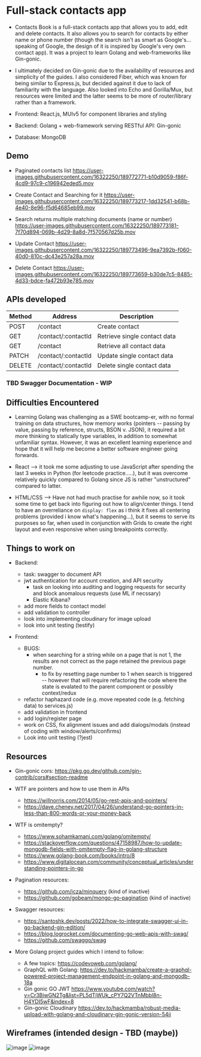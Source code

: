 # Full-stack contacts app

- Contacts Book is a full-stack contacts app that allows you to add, edit and delete contacts. It also allows you to search for contacts by either name or phone number (though the search isn't as smart as Google's... speaking of Google, the design of it is inspired by Google's very own contact app). It was a project to learn Golang and web-frameworks like Gin-gonic.

- I ultimately decided on Gin-gonic due to the availability of resources and simplicity of the guides. I also considered Fiber, which was known for being similar to Express.js, but decided against it due to lack of familiarity with the language. Also looked into Echo and Gorilla/Mux, but resources were limited and the latter seems to be more of router/library rather than a framework.

- Frontend: React.js, MUIv5 for component libraries and styling
- Backend: Golang + web-framework serving RESTful API: Gin-gonic
- Database: MongoDB


## Demo

- Paginated contacts list
https://user-images.githubusercontent.com/16322250/189772771-b10d9059-f86f-4cd9-97c9-c196942eded5.mov

- Create Contact and Searching for it
https://user-images.githubusercontent.com/16322250/189773217-1dd32541-b68b-4e40-8e96-f5d64685eb99.mov

- Search returns multiple matching documents (name or number)
https://user-images.githubusercontent.com/16322250/189773181-7f70d894-069b-4d29-8a8d-7f570567d25b.mov

- Update Contact
https://user-images.githubusercontent.com/16322250/189773496-9ea7392b-f060-40d0-810c-dc43e257a28a.mov

- Delete Contact
https://user-images.githubusercontent.com/16322250/189773659-b30de7c5-8485-4d33-bdce-fa472b93e785.mov


## APIs developed

| Method | Address             | Description                  |
| ------ | ------------------- | ---------------------------- |
| POST   | /contact            | Create contact               |
| GET    | /contact/:contactId | Retrieve single contact data |
| GET    | /contact            | Retrieve all contact data    |
| PATCH  | /contact/:contactId | Update single contact data   |
| DELETE | /contact/:contactId | Delete single contact data   |

### TBD Swagger Documentation - WIP ###


## Difficulties Encountered

- Learning Golang was challenging as a SWE bootcamp-er, with no formal training on data structures, how memory works (pointers -- passing by value, passing by reference, structs, BSON v. JSON), it required a bit more thinking to statically type variables, in addition to somewhat unfamiliar syntax. However, it was an excellent learning experience and hope that it will help me become a better software engineer going forwards.

- React --> it took me some adjusting to use JavaScript after spending the last 3 weeks in Python (for leetcode practice.....), but it was overcome relatively quickly compared to Golang since JS is rather "unstructured" compared to latter.

- HTML/CSS --> Have not had much practise for awhile now, so it took some time to get back into figuring out how to align/center things. I tend to have an overreliance on `display: flex` as i think it fixes all centering problems (provided i know what's happening...), but it seems to serve its purposes so far, when used in conjunction with Grids to create the right layout and even responsive when using breakpoints correctly.


## Things to work on

- Backend:
  - task: swagger to document API
  - jwt authentication for account creation, and API security
    - task on looking into auditing and logging requests for security and block anomalous requests (use ML if necssary)
    - Elastic Kibana?
  - add more fields to contact model
  - add validation to controller
  - look into implementing cloudinary for image upload
  - look into unit testing (testify)

- Frontend:
  - BUGS:
    - when searching for a string while on a page that is not 1, the results are not correct as the page retained the previous page number.
      - to fix by resetting page number to 1 when search is triggered -- however that will require refactoring the code where the state is evalated to the parent component or possibly context/redux
  - refactor haphazard code (e.g. move repeated code (e.g. fetching data) to services.js)
  - add validation in frontend
  - add login/register page
  - work on CSS, fix alignment issues and add dialogs/modals (instead of coding with window/alerts/confirms)
  - Look into unit testing (?jest)


## Resources

- Gin-gonic cors: https://pkg.go.dev/github.com/gin-contrib/cors#section-readme

- WTF are pointers and how to use them in APIs
  - https://willnorris.com/2014/05/go-rest-apis-and-pointers/
  - https://dave.cheney.net/2017/04/26/understand-go-pointers-in-less-than-800-words-or-your-money-back

- WTF is omitempty?
  - https://www.sohamkamani.com/golang/omitempty/
  - https://stackoverflow.com/questions/47158987/how-to-update-mongodb-fields-with-omitempty-flag-in-golang-structure
  - https://www.golang-book.com/books/intro/8
  - https://www.digitalocean.com/community/conceptual_articles/understanding-pointers-in-go

- Pagination resources:
  - https://github.com/icza/minquery (kind of inactive)
  - https://github.com/gobeam/mongo-go-pagination (kind of inactive)

- Swagger resources:
  - https://santoshk.dev/posts/2022/how-to-integrate-swagger-ui-in-go-backend-gin-edition/
  - https://blog.logrocket.com/documenting-go-web-apis-with-swag/
  - https://github.com/swaggo/swag

- More Golang project guides which I intend to follow:
  - A few topics: https://codevoweb.com/golang/
  - GraphQL with Golang: https://dev.to/hackmamba/create-a-graphql-powered-project-management-endpoint-in-golang-and-mongodb-18a
  - Gin gonic GO JWT https://www.youtube.com/watch?v=Cr3BiwGN2Tg&list=PL5dTjWUk_cPY7Q2VTnMbbl8n-H4YDI5wF&index=8
  - Gin-gonic Cloudinary https://dev.to/hackmamba/robust-media-upload-with-golang-and-cloudinary-gin-gonic-version-54ii


## Wireframes (intended design - TBD (maybe))
![image](https://user-images.githubusercontent.com/16322250/189774221-1de561b9-44c9-46c6-a3d7-ffe4a4c91813.png)
![image](https://user-images.githubusercontent.com/16322250/189774240-a68012b3-cdf5-48ac-b9dd-a2afd62dfc19.png)
